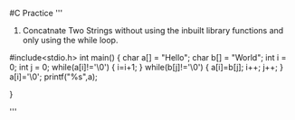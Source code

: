#C Practice
'''
1. Concatnate Two Strings without using the inbuilt library functions and only using the while loop.

#include<stdio.h>
int main()
{
  char a[] = "Hello";
  char b[] = "World";
  int i = 0;
  int j = 0;
  while(a[i]!='\0')
  {
    i=i+1;
  }
  while(b[j]!='\0')
  {
    a[i]=b[j];
    i++;
    j++;
  }
  a[i]='\0';
  printf("%s",a);

}

'''
